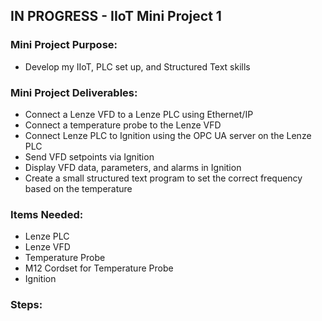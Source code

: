 ## IN PROGRESS - IIoT Mini Project 1

### Mini Project Purpose:
- Develop my IIoT, PLC set up, and Structured Text skills

### Mini Project Deliverables:
- Connect a Lenze VFD to a Lenze PLC using Ethernet/IP
- Connect a temperature probe to the Lenze VFD
- Connect Lenze PLC to Ignition using the OPC UA server on the Lenze PLC
- Send VFD setpoints via Ignition
- Display VFD data, parameters, and alarms in Ignition
- Create a small structured text program to set the correct frequency based on the temperature

### Items Needed:
- Lenze PLC
- Lenze VFD
- Temperature Probe
- M12 Cordset for Temperature Probe
- Ignition 

### Steps:
